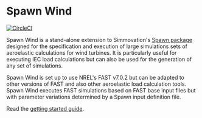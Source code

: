 # Spawn Wind

[![CircleCI](https://circleci.com/gh/Simmovation/spawn-wind.svg?style=svg&circle-token=09e82a0ce9e9e4dccd9dbeb181fd567907a15f2a)](https://circleci.com/gh/Simmovation/spawn-wind)

Spawn Wind is a stand-alone extension to Simmovation's [Spawn package](https://github.com/Simmovation/spawn) designed for the specification and execution of large simulations sets of aeroelastic calculations for wind turbines. It is particularly useful for executing IEC load calculations but can also be used for the generation of any set of simulations.

Spawn Wind is set up to use NREL's FAST v7.0.2 but can be adapted to other versions of FAST and also other aeroelastic load calculation tools. Spawn Wind executes FAST simulations based on FAST base input files but with parameter variations determined by a Spawn input definition file.

Read the [getting started guide](http://spawnwind.readthedocs.io/user_guide/getting_started).

